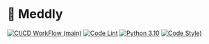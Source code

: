 # 💊 Meddly

[![CI/CD WorkFlow (main)](https://github.com/Meddly-Health/Backend/actions/workflows/cicd-main.yaml/badge.svg)](https://github.com/Meddly-Health/Backend/actions/workflows/cicd-main.yaml)
[![Code Lint](https://github.com/Meddly-Health/Backend/actions/workflows/lint.yaml/badge.svg)](https://github.com/Meddly-Health/Backend/actions/workflows/lint.yaml)
[![Python 3.10](https://img.shields.io/badge/python-3.10-blue.svg)](https://www.python.org/downloads/)
[![Code Style)](https://img.shields.io/badge/code%20style-black-000000.svg)](https://github.com/psf/black)

